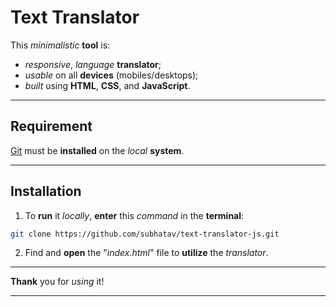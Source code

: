 # Text Translator

This *minimalistic* **tool** is:

* *responsive*, *language* **translator**;
* *usable* on all **devices** (mobiles/desktops);
* *built* using **HTML**, **CSS**, and **JavaScript**.

<hr/>

## Requirement

[Git](https://git-scm.com/downloads "Download Git") must be **installed** on the *local* **system**.

<hr/>

## Installation

1. To **run** it *locally*, **enter** this *command* in the **terminal**:

```bash
git clone https://github.com/subhatav/text-translator-js.git
```

2. Find and **open** the "*index.html*" file to **utilize** the *translator*.

<hr/>

**Thank** you for *using* it!

<hr/>